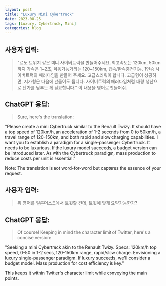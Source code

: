 ```yaml
---
layout: post
title: "Luxury Mini Cybertruck"
date: 2023-08-25
tags: [Luxury, Cybertruck, Mini]
categories: blog
---
```


## 사용자 입력:
> "르노 트위지 같은 미니 사이버트럭을 만들어주세요.  최고속도는 120km, 50km까지 가속은 1~2초, 이동가능거리는 120~150km, 급속/완속충전기능. 1인승 사이버트럭의 패러다임을 만들어 주세요. 고급스러워야 합니다. 고급형이 성공하면, 저가형은 다음에 만들어도 됩니다. 사이버트럭의 패러다임처럼 대량 생산으로 단가를 낮추는 게 필요합니다." 이 내용을 영어로 만들어줘.

## ChatGPT 응답:
> Sure, here's the translation:

"Please create a mini Cybertruck similar to the Renault Twizy. It should have a top speed of 120km/h, an acceleration of 1-2 seconds from 0 to 50km/h, a travel range of 120-150km, and both rapid and slow charging capabilities. I want you to establish a paradigm for a single-passenger Cybertruck. It needs to be luxurious. If the luxury model succeeds, a budget version can be introduced later. As with the Cybertruck paradigm, mass production to reduce costs per unit is essential."

Note: The translation is not word-for-word but captures the essence of your request.

## 사용자 입력:
> 위 영어를 일론머스크에서 트윗할 건데, 트윗에 맞게 요약가능한가?

## ChatGPT 응답:
> Of course! Keeping in mind the character limit of Twitter, here's a concise version:

"Seeking a mini Cybertruck akin to the Renault Twizy. Specs: 120km/h top speed, 0-50 in 1-2 secs, 120-150km range, rapid/slow charge. Envisioning a luxury single-passenger paradigm. If luxury succeeds, we'll consider a budget model. Mass production for cost efficiency is key."

This keeps it within Twitter's character limit while conveying the main points.

